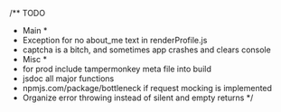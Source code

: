 /** TODO
 * Main *
 * Exception for no about_me text in renderProfile.js
 * captcha is a bitch, and sometimes app crashes and clears console
 * Misc *
 * for prod include tampermonkey meta file into build
 * jsdoc all major functions
 * npmjs.com/package/bottleneck if request mocking is implemented
 * Organize error throwing instead of silent and empty returns
 */